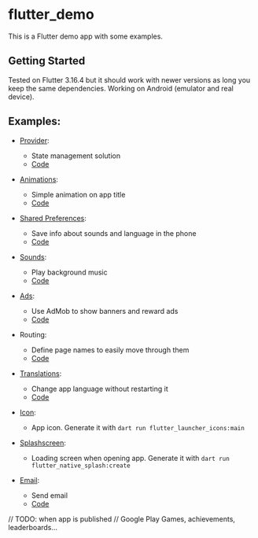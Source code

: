 # flutter_demo

This is a Flutter demo app with some examples.

## Getting Started

Tested on Flutter 3.16.4 but it should work with newer versions as long you keep the same dependencies. Working on Android (emulator and real device).

## Examples:

- [Provider](https://pub.dev/packages/provider):
  - State management solution
  - [Code](https://github.com/erperejildo/flutter_demo/tree/main/lib/providers)

- [Animations](https://pub.dev/packages/animate_do):
  - Simple animation on app title
  - [Code](https://github.com/erperejildo/flutter_demo/blob/main/lib/pages/landing.dart#L121)

- [Shared Preferences](https://docs.flutter.dev/cookbook](https://pub.dev/packages/shared_preferences)https://pub.dev/packages/shared_preferences):
  - Save info about sounds and language in the phone 
  - [Code](https://github.com/erperejildo/flutter_demo/blob/main/lib/pages/options.dart#L24)
 
- [Sounds](https://pub.dev/packages/audioplayers):
  - Play background music 
  - [Code](https://github.com/erperejildo/flutter_demo/blob/main/lib/audio/sounds.dart) 
 
- [Ads](https://pub.dev/packages/google_mobile_ads):
  - Use AdMob to show banners and reward ads  
  - [Code](https://github.com/erperejildo/flutter_demo/blob/main/lib/providers/ads.dart)

- Routing:
  - Define page names to easily move through them  
  - [Code](https://github.com/erperejildo/flutter_demo/blob/main/lib/route_generator.dart)
 
- [Translations](https://pub.dev/packages/flutter_translate):
  - Change app language without restarting it  
  - [Code](https://github.com/erperejildo/flutter_demo/blob/main/lib/pages/options.dart#L49)

- [Icon](https://pub.dev/packages/flutter_launcher_icons):
  - App icon. Generate it with `dart run flutter_launcher_icons:main`
 
- [Splashscreen](https://pub.dev/packages/flutter_native_splash):
  - Loading screen when opening app. Generate it with `dart run flutter_native_splash:create`

- [Email](https://pub.dev/packages/flutter_email_sender):
  - Send email
  - [Code](https://github.com/erperejildo/flutter_demo/blob/main/lib/pages/options.dart#L100)

// TODO: when app is published
// Google Play Games, achievements, leaderboards...

